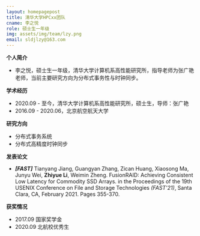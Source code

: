 ```yaml
---
layout: homepagepost
title: 清华大学HPCxx团队
cname: 李之悦
role: 硕士生一年级
img: assets/img/team/lzy.png
email: sldjlzy@163.com
---
```

**个人简介**
* 李之悦，硕士生一年级，清华大学计算机系高性能研究所，指导老师为张广艳老师，当前主要研究方向为分布式事务性与时钟同步。

**学术经历**
* 2020.09 - 至今，清华大学计算机系高性能研究所，硕士生，导师：张广艳
* 2016.09 - 2020.06，北京航空航天大学

**研究方向**
* 分布式事务系统
* 分布式高精度时钟同步

**发表论文**
* ***[FAST]*** Tianyang Jiang, Guangyan Zhang, Zican Huang, Xiaosong Ma, Junyu Wei, **Zhiyue Li**, Weimin Zheng. FusionRAID: Achieving Consistent Low Latency for Commodity SSD Arrays. in the Proceedings of the 19th USENIX Conference on File and Storage Technologies *(FAST'21)*, Santa Clara, CA, February 2021. Pages 355-370.

**获奖情况**
* 2017.09 国家奖学金
* 2020.09 北航校优秀生